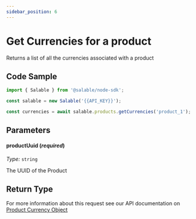 ```yaml
---
sidebar_position: 6
---
```


# Get Currencies for a product

Returns a list of all the currencies associated with a product

## Code Sample

```typescript
import { Salable } from '@salable/node-sdk';

const salable = new Salable('{{API_KEY}}');

const currencies = await salable.products.getCurrencies('product_1');
```

## Parameters

#### productUuid (_required_)

_Type:_ `string`

The UUID of the Product

## Return Type

For more information about this request see our API documentation on [Product Currency Object](https://docs.salable.app/api/v2#tag/Products/operation/getProductCurrencies)

